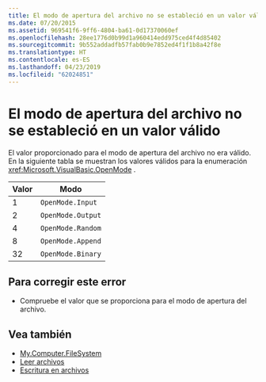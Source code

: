 ```yaml
---
title: El modo de apertura del archivo no se estableció en un valor válido
ms.date: 07/20/2015
ms.assetid: 969541f6-9ff6-4804-ba61-0d17370060ef
ms.openlocfilehash: 28ee1776d0b99d1a960414edd975ced4f4d85402
ms.sourcegitcommit: 9b552addadfb57fab0b9e7852ed4f1f1b8a42f8e
ms.translationtype: HT
ms.contentlocale: es-ES
ms.lasthandoff: 04/23/2019
ms.locfileid: "62024851"
---
```

# <a name="files-open-mode-wasnt-set-to-a-valid-value"></a>El modo de apertura del archivo no se estableció en un valor válido
El valor proporcionado para el modo de apertura del archivo no era válido. En la siguiente tabla se muestran los valores válidos para la enumeración <xref:Microsoft.VisualBasic.OpenMode> .  
  
|Valor|Modo|  
|-----------|----------|  
|1|`OpenMode.Input`|  
|2|`OpenMode.Output`|  
|4|`OpenMode.Random`|  
|8|`OpenMode.Append`|  
|32|`OpenMode.Binary`|  
  
## <a name="to-correct-this-error"></a>Para corregir este error  
  
- Compruebe el valor que se proporciona para el modo de apertura del archivo.  
  
## <a name="see-also"></a>Vea también

- [My.Computer.FileSystem](xref:Microsoft.VisualBasic.FileIO.FileSystem)
- [Leer archivos](../../visual-basic/developing-apps/programming/drives-directories-files/reading-from-files.md)
- [Escritura en archivos](../../visual-basic/developing-apps/programming/drives-directories-files/writing-to-files.md)
